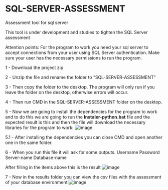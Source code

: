 # SQL-SERVER-ASSESSMENT
Assessment tool for sql server

This tool is under development and studies to tighten the SQL Server assessment

Attention points:
  For the program to work you need your sql server to accept connections from your user using SQL Server authentication.
  Make sure your user has the necessary permissions to run the program.

1 - Download the project zip

2 - Unzip the file and rename the folder to “SQL-SERVER-ASSESSMENT”

3 - Then copy the folder to the desktop. The program will only run if you leave the folder on the desktop, otherwise errors will occur.

4 - Then run CMD in the SQL-SERVER-ASSESSMENT folder on the desktop.

5 - Now we are going to install the dependencies for the program to work and to do this we are going to run the **Instaler-python.bat** file and the expected result is this and then the file will download the necessary libraries for the program to work:
![image](https://github.com/EricFernandes26/SQL-SERVER-ASSESSMENT/assets/83287307/33bbd57e-819e-46c4-b929-e5bb704a5386)

5.1 - After installing the dependencies you can close CMD and open another one in the same folder.

6 - When you run this file it will ask for some outputs.
Username
Password
Server-name
Database-name

After filling in the items above this is the result
![image](https://github.com/EricFernandes26/SQL-SERVER-ASSESSMENT/assets/83287307/2267e77f-70da-4ac2-b398-3a664815dcb2)




7 - Now in the results folder you can view the csv files with the assessment of your database environment
![image](https://github.com/EricFernandes26/SQL-SERVER-ASSESSMENT/assets/83287307/b03144c7-1697-4f92-85e3-b55e6ba822df)



